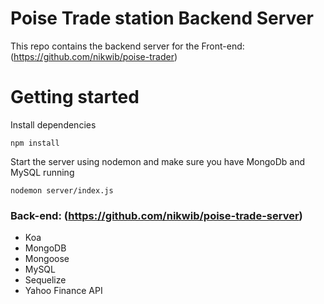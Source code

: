 # Poise Trade station Backend Server 
This repo contains the backend server for the Front-end: (https://github.com/nikwib/poise-trader)

# Getting started

Install dependencies

```
npm install
```

Start the server using nodemon and make sure you have MongoDb and MySQL running

```
nodemon server/index.js
```

### Back-end: (https://github.com/nikwib/poise-trade-server)
* Koa
* MongoDB
* Mongoose
* MySQL
* Sequelize
* Yahoo Finance API
